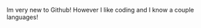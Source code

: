 Im very new to Github!
However I like coding and I know a couple languages!

<!---
StanisMaCk/StanisMaCk is a ✨ special ✨ repository because its `README.md` (this file) appears on your GitHub profile.
You can click the Preview link to take a look at your changes.
--->
